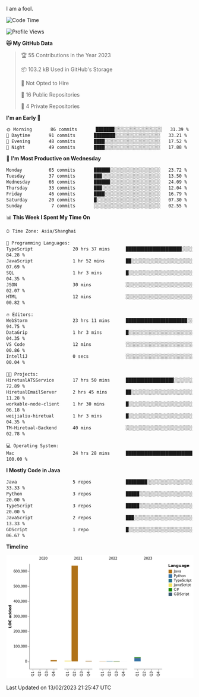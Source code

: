 I am a fool.

<!--START_SECTION:waka-->
![Code Time](http://img.shields.io/badge/Code%20Time-63%20hrs%2044%20mins-blue)

![Profile Views](http://img.shields.io/badge/Profile%20Views-45-blue)

**🐱 My GitHub Data** 

> 🏆 55 Contributions in the Year 2023
 > 
> 📦 103.2 kB Used in GitHub's Storage 
 > 
> 🚫 Not Opted to Hire
 > 
> 📜 16 Public Repositories 
 > 
> 🔑 4 Private Repositories  
 > 
**I'm an Early 🐤** 

```text
🌞 Morning       86 commits       ███████░░░░░░░░░░░░░░░░░░   31.39 % 
🌆 Daytime       91 commits       ████████░░░░░░░░░░░░░░░░░   33.21 % 
🌃 Evening       48 commits       ████░░░░░░░░░░░░░░░░░░░░░   17.52 % 
🌙 Night         49 commits       ████░░░░░░░░░░░░░░░░░░░░░   17.88 % 

```
📅 **I'm Most Productive on Wednesday** 

```text
Monday          65 commits       ██████░░░░░░░░░░░░░░░░░░░   23.72 % 
Tuesday         37 commits       ███░░░░░░░░░░░░░░░░░░░░░░   13.50 % 
Wednesday       66 commits       ██████░░░░░░░░░░░░░░░░░░░   24.09 % 
Thursday        33 commits       ███░░░░░░░░░░░░░░░░░░░░░░   12.04 % 
Friday          46 commits       ████░░░░░░░░░░░░░░░░░░░░░   16.79 % 
Saturday        20 commits       █░░░░░░░░░░░░░░░░░░░░░░░░   07.30 % 
Sunday           7 commits       ░░░░░░░░░░░░░░░░░░░░░░░░░   02.55 % 

```


📊 **This Week I Spent My Time On** 

```text
⌚︎ Time Zone: Asia/Shanghai

💬 Programming Languages: 
TypeScript               20 hrs 37 mins      █████████████████████░░░░   84.28 % 
JavaScript               1 hr 52 mins        ██░░░░░░░░░░░░░░░░░░░░░░░   07.69 % 
SQL                      1 hr 3 mins         █░░░░░░░░░░░░░░░░░░░░░░░░   04.35 % 
JSON                     30 mins             ░░░░░░░░░░░░░░░░░░░░░░░░░   02.07 % 
HTML                     12 mins             ░░░░░░░░░░░░░░░░░░░░░░░░░   00.82 % 

🔥 Editors: 
WebStorm                 23 hrs 11 mins      ███████████████████████░░   94.75 % 
DataGrip                 1 hr 3 mins         █░░░░░░░░░░░░░░░░░░░░░░░░   04.35 % 
VS Code                  12 mins             ░░░░░░░░░░░░░░░░░░░░░░░░░   00.86 % 
IntelliJ                 0 secs              ░░░░░░░░░░░░░░░░░░░░░░░░░   00.04 % 

🐱‍💻 Projects: 
HiretualATSService       17 hrs 50 mins      ██████████████████░░░░░░░   72.89 % 
HiretualEmailServer      2 hrs 45 mins       ██░░░░░░░░░░░░░░░░░░░░░░░   11.28 % 
workable-node-client     1 hr 30 mins        █░░░░░░░░░░░░░░░░░░░░░░░░   06.18 % 
weijialiu-hiretual       1 hr 3 mins         █░░░░░░░░░░░░░░░░░░░░░░░░   04.35 % 
TM-Hiretual-Backend      40 mins             ░░░░░░░░░░░░░░░░░░░░░░░░░   02.78 % 

💻 Operating System: 
Mac                      24 hrs 28 mins      █████████████████████████   100.00 % 

```

**I Mostly Code in Java** 

```text
Java                     5 repos             ████████░░░░░░░░░░░░░░░░░   33.33 % 
Python                   3 repos             █████░░░░░░░░░░░░░░░░░░░░   20.00 % 
TypeScript               3 repos             █████░░░░░░░░░░░░░░░░░░░░   20.00 % 
JavaScript               2 repos             ███░░░░░░░░░░░░░░░░░░░░░░   13.33 % 
GDScript                 1 repo              █░░░░░░░░░░░░░░░░░░░░░░░░   06.67 % 

```


**Timeline**

![Chart not found](https://raw.githubusercontent.com/VeejaLiu/VeejaLiu/master/charts/bar_graph.png) 


 Last Updated on 13/02/2023 21:25:47 UTC
<!--END_SECTION:waka-->
